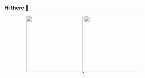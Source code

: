 ### Hi there 👋

<div align="center">
  <a href="https://github.com/caieras">
  <img height="180em" src="https://github-readme-stats.vercel.app/api?username=caieras&show_icons=true&theme=dracula&include_all_commits=true&count_private=true"/>
  <img height="180em" src="https://github-readme-stats.vercel.app/api/top-langs/?username=caieras&layout=compact&langs_count=7&theme=dracula"/>
</div>

<!--
**caieras/caieras** is a ✨ _special_ ✨ repository because its `README.md` (this file) appears on your GitHub profile.

Here are some ideas to get you started:

- 🔭 I’m currently working on ...
- 🌱 I’m currently learning ...
- 👯 I’m looking to collaborate on ...
- 🤔 I’m looking for help with ...
- 💬 Ask me about ...
- 📫 How to reach me: ...
- 😄 Pronouns: ...
- ⚡ Fun fact: ...
-->
